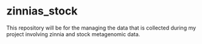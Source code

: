 # zinnias_stock
This repository will be for the managing the data that is collected during my project involving zinnia and stock metagenomic data. 
